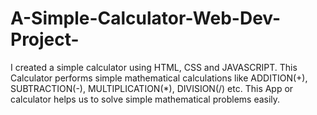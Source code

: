 # A-Simple-Calculator-Web-Dev-Project-
I created a simple calculator using HTML, CSS and JAVASCRIPT. This Calculator performs simple mathematical calculations like ADDITION(+), SUBTRACTION(-), MULTIPLICATION(*), DIVISION(/) etc.
This App or calculator helps us to solve simple mathematical problems easily.
